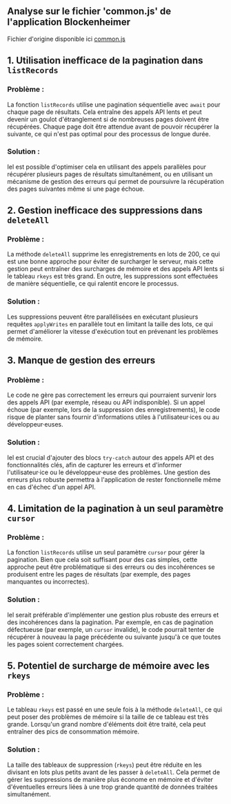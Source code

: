 ## Analyse sur le fichier 'common.js' de l'application Blockenheimer

Fichier d'origine disponible ici [common.js](https://codeberg.org/xormetric/bblock/src/branch/main/src/common.js)


## 1. Utilisation inefficace de la pagination dans `listRecords`

### Problème :
La fonction `listRecords` utilise une pagination séquentielle avec `await` pour chaque page de résultats. Cela entraîne des appels API lents et peut devenir un goulot d'étranglement si de nombreuses pages doivent être récupérées. Chaque page doit être attendue avant de pouvoir récupérer la suivante, ce qui n'est pas optimal pour des processus de longue durée.

### Solution :
Iel est possible d'optimiser cela en utilisant des appels parallèles pour récupérer plusieurs pages de résultats simultanément, ou en utilisant un mécanisme de gestion des erreurs qui permet de poursuivre la récupération des pages suivantes même si une page échoue.


## 2. Gestion inefficace des suppressions dans `deleteAll`

### Problème :
La méthode `deleteAll` supprime les enregistrements en lots de 200, ce qui est une bonne approche pour éviter de surcharger le serveur, mais cette gestion peut entraîner des surcharges de mémoire et des appels API lents si le tableau `rkeys` est très grand. En outre, les suppressions sont effectuées de manière séquentielle, ce qui ralentit encore le processus.

### Solution :
Les suppressions peuvent être parallélisées en exécutant plusieurs requêtes `applyWrites` en parallèle tout en limitant la taille des lots, ce qui permet d'améliorer la vitesse d'exécution tout en prévenant les problèmes de mémoire.


## 3. Manque de gestion des erreurs

### Problème :
Le code ne gère pas correctement les erreurs qui pourraient survenir lors des appels API (par exemple, réseau ou API indisponible). Si un appel échoue (par exemple, lors de la suppression des enregistrements), le code risque de planter sans fournir d'informations utiles à l'utilisateur·ices ou au développeur·euses.

### Solution :
Iel est crucial d'ajouter des blocs `try-catch` autour des appels API et des fonctionnalités clés, afin de capturer les erreurs et d'informer l'utilisateur·ice ou le développeur·euse des problèmes. Une gestion des erreurs plus robuste permettra à l'application de rester fonctionnelle même en cas d'échec d'un appel API.


## 4. Limitation de la pagination à un seul paramètre `cursor`

### Problème :
La fonction `listRecords` utilise un seul paramètre `cursor` pour gérer la pagination. Bien que cela soit suffisant pour des cas simples, cette approche peut être problématique si des erreurs ou des incohérences se produisent entre les pages de résultats (par exemple, des pages manquantes ou incorrectes).

### Solution :
Iel serait préférable d'implémenter une gestion plus robuste des erreurs et des incohérences dans la pagination. Par exemple, en cas de pagination défectueuse (par exemple, un `cursor` invalide), le code pourrait tenter de récupérer à nouveau la page précédente ou suivante jusqu'à ce que toutes les pages soient correctement chargées.


## 5. Potentiel de surcharge de mémoire avec les `rkeys`

### Problème :
Le tableau `rkeys` est passé en une seule fois à la méthode `deleteAll`, ce qui peut poser des problèmes de mémoire si la taille de ce tableau est très grande. Lorsqu'un grand nombre d'éléments doit être traité, cela peut entraîner des pics de consommation mémoire.

### Solution :
La taille des tableaux de suppression (`rkeys`) peut être réduite en les divisant en lots plus petits avant de les passer à `deleteAll`. Cela permet de gérer les suppressions de manière plus économe en mémoire et d'éviter d'éventuelles erreurs liées à une trop grande quantité de données traitées simultanément.
